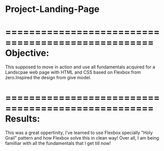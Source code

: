 # Project-Landing-Page
===================================================
Objective:
==================================================
This supposed to move in action and use all fundamentals acquired for a Landscpae web page with HTML and CSS based on Flexbox from zero.Inspired the design from give model.


===================================================
Results:
==================================================

This was a great oppertinity, I've learned to use Flexbox specially "Holy Grail" pattern and how Flexbox solve this in clean way!
Over all, I am being familliar with all the fundamentals that I get till now!
